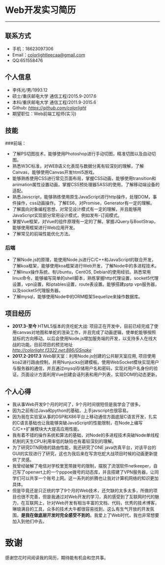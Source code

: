 # Web开发实习简历
---
## 联系方式


- 手机：18623097306
- Email：colorlightleecaa@gmail.com
- QQ:651558476    




## 个人信息

 - 李伟光/男/1993.12 
 - 硕士/重庆邮电大学 通信工程/2015.9-2017.6
 - 本科/重庆邮电大学 通信工程/2011.9-2015.6
 - Github: *https://github.com/colorlight*
 - 期望职位：Web前端工程师(实习)


 

## 技能
###前端：
- 了解PS切图技术，能够使用Photoshop进行手动切图，精准切图以及自动切图。
- 熟悉W3C标准，对WEB语义化表现与数据分离有较深刻的理解，了解Canvas，能够使用Canvas开发html5游戏。
- 能够熟练使用CSS进行常见页面布局，掌握CSS动画，能够使用transition和animation属性设置动画，掌握CSS预处理器SASS的使用，了解移动端设备的适配。
- 熟悉Javscript，能够熟练使用原生JavaScript进行http操作，处理DOM，事件操作，css动画操作。了解ES6，对Promise，Generator有一定的理解。
- 了解面向对象编程思想，对常见设计模式有一定的理解，并且能够用JavaScript实现部分常用设计模式，例如发布-订阅模式。
- 掌握Vue框架，对Vue的组件原理有一定的了解。掌握JQuery与BootStrap，能够使用框架进行Web应用开发。
- 了解常见的前端性能优化方法。
### 后端
- 了解Node.js的原理，能使用Node.js进行C/C++和JavaScript的联合开发，了解koa框架，能够使用koa框架进行Web开发，了解Node中的多进程技术。
- 了解linux操作系统，有Ubuntu，CentOS, Debian的使用经验。熟悉常用linux命令，能够编写简单的shell脚本，熟练掌握http代理设置，socket5代理设置，vpn设置，和iptables设置，route表设置。能够搭建pptp vpn服务器，以及socket5代理服务器。
- 了解mysql，能够使用Node中的ORM框架Sequelize来操作数据库。

## 项目经历

* **2017.3-至今**  HTML5版本的贪吃蛇大战: 项目正在开发中，目前已经完成了使用canvas对地图和单蛇的渲染工作，并且完成了动画逻辑，使单蛇能够按照鼠标的方向移动。以后会使用Node.js增加服务端的开发，以支持多人在线大战的功能。目前项目的预览地址  
*http://colorlight.f3322.net:886/GSnake*
* **2017.2-2017.3**  Web聊天室：利用Node.js创建的公共聊天室应用, 项目使用koa2进行路由控制，并用Nunjucks创建模板。使用WebSocket模块实现用户与服务器的通信，并且通过mysql存储用户名和密码，实现对用户名身份的验证。页面设计方面利用Vue创建会话列表和用户列表，实现DOM的动态更新。

## 个人心得
* 我从事Web开发9个月的时间了，9个月时间很短但是我学会了很多。
* 因为之前有过Java和python的基础，上手javscript也很容易。
* 因为我在实验室从事的DSP和X86平台上移动通信方面底层C语言开发，扎实的C语言基础也让我能够突破JavaScript的性能限制，在Node上编写C/C++扩展模块大大提高应用性能。
* 我有着不错的操作系统和算法的基础，对Node的多进程技术突破Node单线程机制的天生CPU利用率低的缺陷也有着较深刻的理解。
* 为了研究DTN网络的路由性能，我还研究了ONE java仿真平台，对该平台的GUI的实现进行了研究，这也为我后来在写贪吃蛇大战项目时候的动画更新提供了灵感。
* 我曾经破解了电信对学校里宽带拨号的限制，摆脱了流氓软件netkeeper，自己写了openwrt上的一个pppoe拨号的动态库，并且搭建了VPN服务器，让同学们可以共享一个账号上网。这一系列的折腾也让我对计算机网络的知识更加具体。
* 但是毕竟还是只正统的学了9个月的Web技术，还欠缺的太多太多，所做的项目也很不完善，但是我通过对Web开发的学习，真的感受到了互联网时代的魅力，在互联网上，针对Web开发有相当丰富的文档、代码，优秀的技术博客，琳琅满目的工具，众多的技术大牛都很容易找到，这么有生气开放的开发氛围，**是我在做底层开发时完全感受不到的**。我爱上了Web时代，我也非常想要加入到他们中去。

# 致谢
感谢您花时间阅读我的简历，期待能有机会和您共事。
